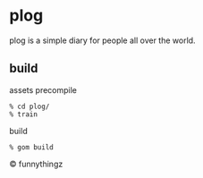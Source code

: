 # plog

plog is a simple diary for people all over the world.

## build

assets precompile

```
% cd plog/
% train
```

build

```
% gom build
```

&copy; funnythingz
